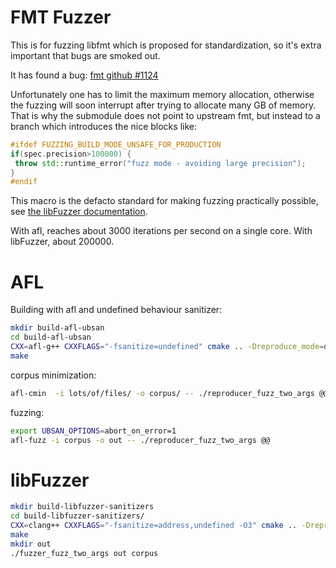 # FMT Fuzzer
This is for fuzzing libfmt which is proposed for standardization, so it's extra
important that bugs are smoked out.

It has found a bug:
[fmt github #1124](https://github.com/fmtlib/fmt/issues/1124)

Unfortunately one has to limit the maximum memory allocation, otherwise
the fuzzing will soon interrupt after trying to allocate many GB of memory. That is why the submodule
does not point to upstream fmt, but instead to a branch which introduces the nice blocks like:
```cpp
#ifdef FUZZING_BUILD_MODE_UNSAFE_FOR_PRODUCTION
if(spec.precision>100000) {
 throw std::runtime_error("fuzz mode - avoiding large precision");
}
#endif
```
This macro is the defacto standard for making fuzzing practically possible, see [the libFuzzer documentation](https://llvm.org/docs/LibFuzzer.html#fuzzer-friendly-build-mode).


With afl, reaches about 3000 iterations per second on a single core.
With libFuzzer, about 200000.

# AFL
Building with afl and undefined behaviour sanitizer:
```sh
mkdir build-afl-ubsan
cd build-afl-ubsan
CXX=afl-g++ CXXFLAGS="-fsanitize=undefined" cmake .. -Dreproduce_mode=on
make
```

corpus minimization:
```sh
afl-cmin  -i lots/of/files/ -o corpus/ -- ./reproducer_fuzz_two_args @@
```

fuzzing:
```sh
export UBSAN_OPTIONS=abort_on_error=1
afl-fuzz -i corpus -o out -- ./reproducer_fuzz_two_args @@
```

# libFuzzer

```sh
mkdir build-libfuzzer-sanitizers
cd build-libfuzzer-sanitizers/
CXX=clang++ CXXFLAGS="-fsanitize=address,undefined -O3" cmake .. -Dreproduce_mode=off
make
mkdir out
./fuzzer_fuzz_two_args out corpus
```


